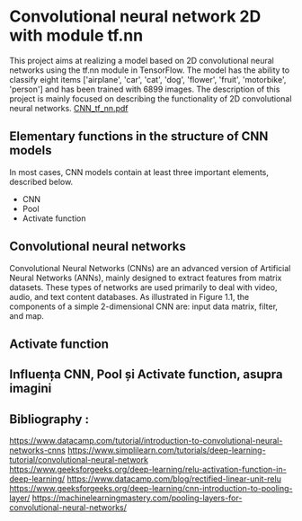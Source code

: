 # Convolutional neural network 2D with module tf.nn

  This project aims at realizing a model based on 2D convolutional neural networks
using the tf.nn module in TensorFlow. The model has the ability to classify eight items
['airplane', 'car', 'cat', 'dog', 'flower', 'fruit', 'motorbike', 'person'] and has been trained with
6899 images. The description of this project is mainly focused on describing the
functionality of 2D convolutional neural networks. [CNN_tf_nn.pdf](https://github.com/user-attachments/files/21197876/CNN_tf_nn.pdf)

## Elementary functions in the structure of CNN models
In most cases, CNN models contain at least three important elements, described below.
* CNN
* Pool
* Activate function


## Convolutional neural networks
Convolutional Neural Networks (CNNs) are an advanced version of Artificial Neural
Networks (ANNs), mainly designed to extract features from matrix datasets. These types
of networks are used primarily to deal with video, audio, and text content databases. As
illustrated in Figure 1.1, the components of a simple 2-dimensional CNN are: input data
matrix, filter, and map.


## Activate function


## Influența CNN, Pool și Activate function, asupra imagini



## Bibliography :

https://www.datacamp.com/tutorial/introduction-to-convolutional-neural-networks-cnns
https://www.simplilearn.com/tutorials/deep-learning-tutorial/convolutional-neural-network
https://www.geeksforgeeks.org/deep-learning/relu-activation-function-in-deep-learning/
https://www.datacamp.com/blog/rectified-linear-unit-relu
https://www.geeksforgeeks.org/deep-learning/cnn-introduction-to-pooling-layer/
https://machinelearningmastery.com/pooling-layers-for-convolutional-neural-networks/
